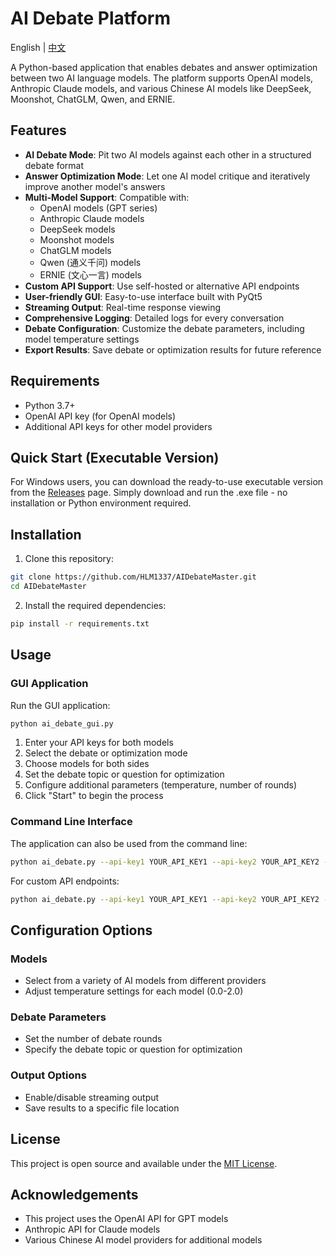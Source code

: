 # AI Debate Platform

English | [中文](README_CN.md)

A Python-based application that enables debates and answer optimization between two AI language models. The platform supports OpenAI models, Anthropic Claude models, and various Chinese AI models like DeepSeek, Moonshot, ChatGLM, Qwen, and ERNIE.

## Features

- **AI Debate Mode**: Pit two AI models against each other in a structured debate format
- **Answer Optimization Mode**: Let one AI model critique and iteratively improve another model's answers
- **Multi-Model Support**: Compatible with:
  - OpenAI models (GPT series)
  - Anthropic Claude models
  - DeepSeek models
  - Moonshot models
  - ChatGLM models
  - Qwen (通义千问) models
  - ERNIE (文心一言) models
- **Custom API Support**: Use self-hosted or alternative API endpoints
- **User-friendly GUI**: Easy-to-use interface built with PyQt5
- **Streaming Output**: Real-time response viewing
- **Comprehensive Logging**: Detailed logs for every conversation
- **Debate Configuration**: Customize the debate parameters, including model temperature settings
- **Export Results**: Save debate or optimization results for future reference

## Requirements

- Python 3.7+
- OpenAI API key (for OpenAI models)
- Additional API keys for other model providers

## Quick Start (Executable Version)

For Windows users, you can download the ready-to-use executable version from the [Releases](https://github.com/HLM1337/AIDebateMaster/releases) page. Simply download and run the .exe file - no installation or Python environment required.

## Installation

1. Clone this repository:
```bash
git clone https://github.com/HLM1337/AIDebateMaster.git
cd AIDebateMaster
```

2. Install the required dependencies:
```bash
pip install -r requirements.txt
```

## Usage

### GUI Application

Run the GUI application:

```bash
python ai_debate_gui.py
```

1. Enter your API keys for both models
2. Select the debate or optimization mode
3. Choose models for both sides
4. Set the debate topic or question for optimization
5. Configure additional parameters (temperature, number of rounds)
6. Click "Start" to begin the process

### Command Line Interface

The application can also be used from the command line:

```bash
python ai_debate.py --api-key1 YOUR_API_KEY1 --api-key2 YOUR_API_KEY2 --model1 gpt-4 --model2 claude-2 --question "What is the best programming language?"
```

For custom API endpoints:

```bash
python ai_debate.py --api-key1 YOUR_API_KEY1 --api-key2 YOUR_API_KEY2 --model1 custom-model-1 --model2 custom-model-2 --api-base1 http://your-api-endpoint-1 --api-base2 http://your-api-endpoint-2 --question "Your debate topic here"
```

## Configuration Options

### Models
- Select from a variety of AI models from different providers
- Adjust temperature settings for each model (0.0-2.0)

### Debate Parameters
- Set the number of debate rounds
- Specify the debate topic or question for optimization

### Output Options
- Enable/disable streaming output
- Save results to a specific file location

## License

This project is open source and available under the [MIT License](LICENSE).

## Acknowledgements

- This project uses the OpenAI API for GPT models
- Anthropic API for Claude models
- Various Chinese AI model providers for additional models 